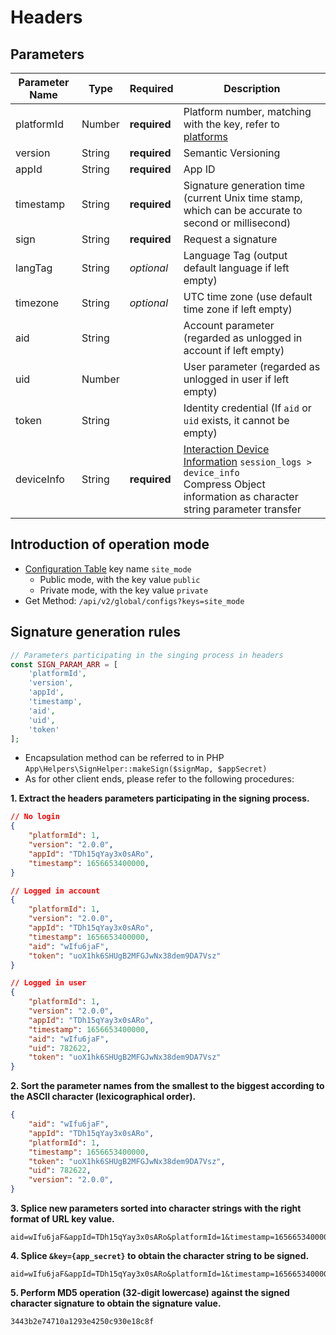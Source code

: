 # Headers

## Parameters

| Parameter Name | Type | Required | Description |
| --- | --- | --- | --- |
| platformId | Number | **required** | Platform number, matching with the key, refer to [platforms](../database/dictionary/platforms.md) |
| version | String | **required** | Semantic Versioning |
| appId | String | **required** | App ID |
| timestamp | String | **required** | Signature generation time (current Unix time stamp, which can be accurate to second or millisecond) |
| sign | String | **required** | Request a signature |
| langTag | String | *optional* | Language Tag (output default language if left empty) |
| timezone | String | *optional* | UTC time zone (use default time zone if left empty) |
| aid | String |  | Account parameter (regarded as unlogged in account if left empty) |
| uid | Number |  | User parameter (regarded as unlogged in user if left empty) |
| token | String |  | Identity credential (If `aid` or `uid` exists, it cannot be empty) |
| deviceInfo | String | **required** | [Interaction Device Information](../database/systems/session-logs.md#device-information-json) `session_logs > device_info`<br>Compress Object information as character string parameter transfer |

## Introduction of operation mode

- [Configuration Table](../database/systems/configs.md) key name `site_mode`
    - Public mode, with the key value `public`
    - Private mode, with the key value `private`
- Get Method: `/api/v2/global/configs?keys=site_mode`

## Signature generation rules

```php
// Parameters participating in the singing process in headers
const SIGN_PARAM_ARR = [
    'platformId',
    'version',
    'appId',
    'timestamp',
    'aid',
    'uid',
    'token'
];
```

- Encapsulation method can be referred to in PHP `App\Helpers\SignHelper::makeSign($signMap, $appSecret)`
- As for other client ends, please refer to the following procedures:

**1. Extract the headers parameters participating in the signing process.**

```json
// No login
{
	"platformId": 1,
    "version": "2.0.0",
    "appId": "TDh15qYay3x0sARo",
    "timestamp": 1656653400000,
}

// Logged in account
{
	"platformId": 1,
    "version": "2.0.0",
    "appId": "TDh15qYay3x0sARo",
    "timestamp": 1656653400000,
    "aid": "wIfu6jaF",
    "token": "uoX1hk6SHUgB2MFGJwNx38dem9DA7Vsz"
}

// Logged in user
{
	"platformId": 1,
    "version": "2.0.0",
    "appId": "TDh15qYay3x0sARo",
    "timestamp": 1656653400000,
    "aid": "wIfu6jaF",
    "uid": 782622,
    "token": "uoX1hk6SHUgB2MFGJwNx38dem9DA7Vsz"
}
```

**2. Sort the parameter names from the smallest to the biggest according to the ASCII character (lexicographical order).**

```json
{
    "aid": "wIfu6jaF",
    "appId": "TDh15qYay3x0sARo",
	"platformId": 1,
    "timestamp": 1656653400000,
    "token": "uoX1hk6SHUgB2MFGJwNx38dem9DA7Vsz",
    "uid": 782622,
    "version": "2.0.0",
}
```

**3. Splice new parameters sorted into character strings with the right format of URL key value.**

```
aid=wIfu6jaF&appId=TDh15qYay3x0sARo&platformId=1&timestamp=1656653400000&token=uoX1hk6SHUgB2MFGJwNx38dem9DA7Vsz&uid=782622&version=2.0.0
```

**4. Splice `&key={app_secret}` to obtain the character string to be signed.**

```
aid=wIfu6jaF&appId=TDh15qYay3x0sARo&platformId=1&timestamp=1656653400000&token=uoX1hk6SHUgB2MFGJwNx38dem9DA7Vsz&uid=782622&version=2.0.0&key=qUiEaDNQh2IpvGHOKlTMx7ujn8t1CZWX
```

**5. Perform MD5 operation (32-digit lowercase) against the signed character signature to obtain the signature value.**

```
3443b2e74710a1293e4250c930e18c8f
```
